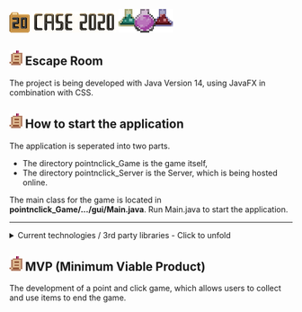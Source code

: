 
![](pointnclick_Game/src/main/resources/img/desktop_icon.png)
![](pointnclick_Game/src/main/resources/img/logo_mainView.png)
![](pointnclick_Game/src/main/resources/img/Laboratory_Items/substances.png)
## ![](pointnclick_Game/src/main/resources/img/Laboratory_Items/note.png) Escape Room

The project is being developed with Java Version 14, using JavaFX in combination with CSS.

## ![](pointnclick_Game/src/main/resources/img/Laboratory_Items/note.png) How to start the application

The application is seperated into two parts. 
- The directory pointnclick_Game is the game itself,
- The directory pointnclick_Server is the Server, which is being hosted online.

The main class for the game is located in **pointnclick_Game/.../gui/Main.java**. Run Main.java to start the application.

__________________________________________________________________________________


<details>
<summary>Current technologies / 3rd party libraries - Click to unfold</summary>

__________________________________________________________________________________


**pointnclick_Game**
- Spring Framework - IoC, Dependency Injection
- Jackson-databind - JSON Processing
- Java.net.http - Client
- JUnit4 - Unit Tests
- Log4j - Logging
- JavaFX - GUI

**pointnclick_Server**
- Spring Boot - Webserver
- JDBC + PostgreSQL - Database
- Heroku.com - Webhost
</details>

## ![](pointnclick_Game/src/main/resources/img/Laboratory_Items/note.png) MVP (Minimum Viable Product)

The development of a point and click game, which allows users to collect and use items to end the game.
